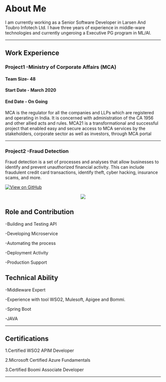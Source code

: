 # About Me
I am currently working as a Senior Software Developer in Larsen And Toubro Infotech Ltd.
I have three years of experience in middle-ware technologies and currently ungeroing a Executive PG program in ML/AI.

---
## Work Experience

### Project1 -Ministry of Corporate Affairs (MCA)
#### Team Size- 48
#### Start Date - March 2020
#### End Date - On Going

MCA is the regulator for all the companies and LLPs which are registered and operating in India. It is concerned with administration of the CA 1956 and other allied acts and rules.
MCA21 is a transformational and successful project that enabled easy and secure access to MCA services by the stakeholders, corporate sector as well as investors, through MCA portal

---
### Project2 -Fraud Detection

Fraud detection is a set of processes and analyses that allow businesses to identify and prevent unauthorized financial activity. This can include fraudulent credit card transactions, identify theft, cyber hacking, insurance scams, and more.

[![View on GitHub](https://img.shields.io/badge/GitHub-View_on_GitHub-blue?logo=GitHub)](https://github.com/Harshal-Bhatkar/fraud_detection)

<center><img src="images/fraud_detection.jpg"/></center>


## Role and Contribution
-Building and Testing API 

-Developing Microservice 

-Automating the process

-Deployment Activity

-Production Support

## Technical Ability

-Middleware Expert

-Experience with tool WSO2, Mulesoft, Apigee and Bommi.

-Spring Boot

-JAVA


---
## Certifications
1.Certified WSO2 APIM Developer

2.Microsoft Certified Azure Fundamentals

3.Certified Boomi Associate Developer


---



